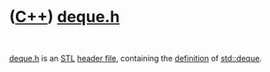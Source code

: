 
 

 

 

 

 

([C++](Cpp.md)) [deque.h](CppDequeH.md)
=========================================

 

[deque.h](CppDequeH.md) is an [STL](CppStl.md) [header
file](CppHeaderFile.md), containing the [definition](CppDefinition.md)
of [std::deque](CppDeque.md).

 

 

 

 

 

 

